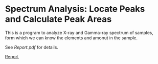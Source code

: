 # Spectrum Analysis: Locate Peaks and Calculate Peak Areas

This is a program to analyze X-ray and Gamma-ray spectrum of samples, form which we can know the elements and amonut in the sample.

See *Report.pdf* for details.

[Report](https://github.com/jingxuxie/SpectrumAnalysis/edit/master/Report.pdf)
